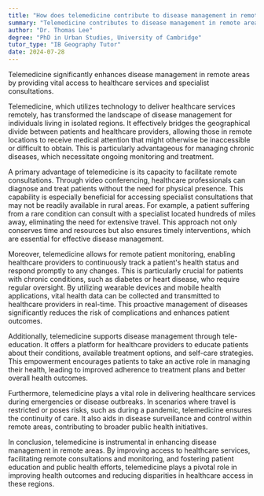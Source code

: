 ```yaml
---
title: "How does telemedicine contribute to disease management in remote areas?"
summary: "Telemedicine contributes to disease management in remote areas by providing access to healthcare services and specialist consultations."
author: "Dr. Thomas Lee"
degree: "PhD in Urban Studies, University of Cambridge"
tutor_type: "IB Geography Tutor"
date: 2024-07-28
---
```


Telemedicine significantly enhances disease management in remote areas by providing vital access to healthcare services and specialist consultations.

Telemedicine, which utilizes technology to deliver healthcare services remotely, has transformed the landscape of disease management for individuals living in isolated regions. It effectively bridges the geographical divide between patients and healthcare providers, allowing those in remote locations to receive medical attention that might otherwise be inaccessible or difficult to obtain. This is particularly advantageous for managing chronic diseases, which necessitate ongoing monitoring and treatment.

A primary advantage of telemedicine is its capacity to facilitate remote consultations. Through video conferencing, healthcare professionals can diagnose and treat patients without the need for physical presence. This capability is especially beneficial for accessing specialist consultations that may not be readily available in rural areas. For example, a patient suffering from a rare condition can consult with a specialist located hundreds of miles away, eliminating the need for extensive travel. This approach not only conserves time and resources but also ensures timely interventions, which are essential for effective disease management.

Moreover, telemedicine allows for remote patient monitoring, enabling healthcare providers to continuously track a patient's health status and respond promptly to any changes. This is particularly crucial for patients with chronic conditions, such as diabetes or heart disease, who require regular oversight. By utilizing wearable devices and mobile health applications, vital health data can be collected and transmitted to healthcare providers in real-time. This proactive management of diseases significantly reduces the risk of complications and enhances patient outcomes.

Additionally, telemedicine supports disease management through tele-education. It offers a platform for healthcare providers to educate patients about their conditions, available treatment options, and self-care strategies. This empowerment encourages patients to take an active role in managing their health, leading to improved adherence to treatment plans and better overall health outcomes.

Furthermore, telemedicine plays a vital role in delivering healthcare services during emergencies or disease outbreaks. In scenarios where travel is restricted or poses risks, such as during a pandemic, telemedicine ensures the continuity of care. It also aids in disease surveillance and control within remote areas, contributing to broader public health initiatives.

In conclusion, telemedicine is instrumental in enhancing disease management in remote areas. By improving access to healthcare services, facilitating remote consultations and monitoring, and fostering patient education and public health efforts, telemedicine plays a pivotal role in improving health outcomes and reducing disparities in healthcare access in these regions.
    